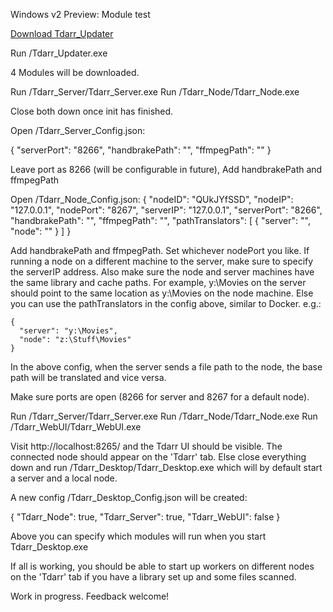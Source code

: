 Windows v2 Preview: Module test

<a href="https://storage.googleapis.com/tdarr/versions/1.9900/win32_x64/Tdarr_Updater.zip" target="_blank">Download Tdarr_Updater</a>

Run /Tdarr_Updater.exe

4 Modules will be downloaded.

Run /Tdarr_Server/Tdarr_Server.exe
Run /Tdarr_Node/Tdarr_Node.exe

Close both down once init has finished.

Open /Tdarr_Server_Config.json:

{
  "serverPort": "8266",
  "handbrakePath": "",
  "ffmpegPath": ""
}


Leave port as 8266 (will be configurable in future),
Add handbrakePath and ffmpegPath

Open /Tdarr_Node_Config.json:
{
  "nodeID": "QUkJYfSSD",
  "nodeIP": "127.0.0.1",
  "nodePort": "8267",
  "serverIP": "127.0.0.1",
  "serverPort": "8266",
  "handbrakePath": "",
  "ffmpegPath": "",
  "pathTranslators": [
    {
      "server": "",
      "node": ""
    }
  ]
}

Add handbrakePath and ffmpegPath. Set whichever nodePort you like. If running a node on a different machine to the server,
make sure to specify the serverIP address. Also make sure the node and server machines have the same library and cache paths. For example,
y:\Movies on the server should point to the same location as y:\Movies on the node machine. Else you can use the pathTranslators
in the config above, similar to Docker. e.g.:

    {
      "server": "y:\Movies",
      "node": "z:\Stuff\Movies"
    }

In the above config, when the server sends a file path to the node, the base path will be translated and vice versa.

Make sure ports are open (8266 for server and 8267 for a default node).

Run /Tdarr_Server/Tdarr_Server.exe
Run /Tdarr_Node/Tdarr_Node.exe
Run /Tdarr_WebUI/Tdarr_WebUI.exe

Visit http://localhost:8265/ and the Tdarr UI should be visible. The connected node should appear on the 'Tdarr' tab. Else close everything down
and run /Tdarr_Desktop/Tdarr_Desktop.exe which will by default start a server and a local node.

A new config /Tdarr_Desktop_Config.json will be created:

{
  "Tdarr_Node": true,
  "Tdarr_Server": true,
  "Tdarr_WebUI": false
}

Above you can specify which modules will run when you start Tdarr_Desktop.exe

If all is working, you should be able to start up workers on different nodes on the 'Tdarr' tab if you have a library set up and some files scanned. 

Work in progress. Feedback welcome!











